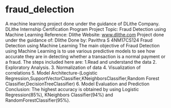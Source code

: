 # fraud_delection
A machine learning project done under the guidance of DLithe Company.
DLithe Internship Certification Program
Project Topic: Fraud Detection using Machine Learning
Reference: Dlithe
Website: www.dlithe.com
Project done under the guidance of: Dlithe
Done by: Pavithra S 4NM17CS124
Fraud Detection using Machine Learning
The main objective of Fraud Detection using Machine Learning is to use various predictive models to see how accurate they are in detecting whether a transaction is a normal payment or a fraud.
The steps included here are:
1.Read and understand the data
2. Exploratory Analysis.
3. Normalization of data
4. Visualization of correlations
5. Model Architecture-(Logistic Regression,SupportVectorClassifier,KNeighborsClassifier,Random Forest Classifier,DecisionTreeClassifier)
6. Model Evaluation and Prediction
Conclusion:
The highest accuracy is obtained by using Logistic Regression(85%), KNeighbors Classifier(94%) and RandomForestClassifier(95%).
